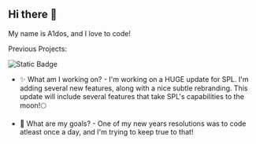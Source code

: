 ## Hi there 👋

My name is A1dos, and I love to code!

Previous Projects:

<img alt="Static Badge" src="https://img.shields.io/badge/SPL%20-%20Green?label=GitHub%20Repo&link=https%3A%2F%2Fgithub.com%2FA1dos-Creations%2FSchool-Portal-Launcher">


- ✨ What am I working on? - I'm working on a HUGE update for SPL. I'm adding several new features, along with a nice subtle rebranding. This update will include several features that take SPL's capabilities to the moon!🌕

- 🚀 What are my goals? - One of my new years resolutions was to code atleast once a day, and I'm trying to keep true to that!
